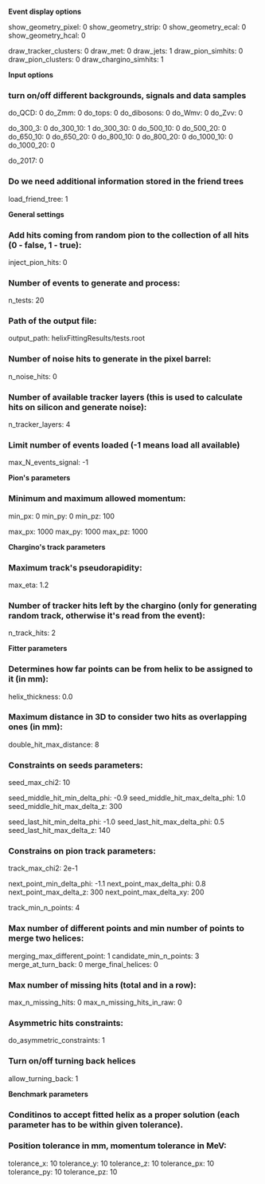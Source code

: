 **Event display options**

show_geometry_pixel:  0
show_geometry_strip:  0
show_geometry_ecal:  0
show_geometry_hcal:  0

draw_tracker_clusters:      0
draw_met:                         0
draw_jets:                          1
draw_pion_simhits:           0
draw_pion_clusters:          0
draw_chargino_simhits:    1

**Input options**

### turn on/off different backgrounds, signals and data samples
do_QCD:         0
do_Zmm:         0
do_tops:          0
do_dibosons:  0
do_Wmv:         0
do_Zvv:           0

do_300_3:       0
do_300_10:     1
do_300_30:     0
do_500_10:     0
do_500_20:     0
do_650_10:     0
do_650_20:     0
do_800_10:     0
do_800_20:     0
do_1000_10:   0
do_1000_20:   0

do_2017:         0

### Do we need additional information stored in the friend trees
load_friend_tree: 1

**General settings**
### Add hits coming from random pion to the collection of all hits (0 - false, 1 - true):
inject_pion_hits: 0

### Number of events to generate and process:
n_tests:  20

### Path of the output file:
output_path: helixFittingResults/tests.root

### Number of noise hits to generate in the pixel barrel:
n_noise_hits: 0

### Number of available tracker layers (this is used to calculate hits on silicon and generate noise):
n_tracker_layers: 4

### Limit number of events loaded (-1 means load all available)
max_N_events_signal:  -1

**Pion's parameters**

### Minimum and maximum allowed momentum:
min_px: 0
min_py: 0
min_pz: 100

max_px: 1000
max_py: 1000
max_pz: 1000

**Chargino's track parameters**

### Maximum track's pseudorapidity:
max_eta:  1.2

### Number of tracker hits left by the chargino (only for generating random track, otherwise it's read from the event):
n_track_hits: 2

**Fitter parameters**

### Determines how far points can be from helix to be assigned to it (in mm):
helix_thickness:  0.0

### Maximum distance in 3D to consider two hits as overlapping ones (in mm):
double_hit_max_distance:            8

### Constraints on seeds parameters:
seed_max_chi2:                            10

seed_middle_hit_min_delta_phi:   -0.9
seed_middle_hit_max_delta_phi:  1.0
seed_middle_hit_max_delta_z:     300

seed_last_hit_min_delta_phi:       -1.0
seed_last_hit_max_delta_phi:       0.5
seed_last_hit_max_delta_z:          140

### Constrains on pion track parameters:
track_max_chi2:                             2e-1

next_point_min_delta_phi:              -1.1
next_point_max_delta_phi:             0.8
next_point_max_delta_z:                300
next_point_max_delta_xy:              200

track_min_n_points:                       4

### Max number of different points and min number of points to merge two helices:
merging_max_different_point:         1
candidate_min_n_points:                3
merge_at_turn_back:                      0
merge_final_helices:                        0

### Max number of missing hits (total and in a row):
max_n_missing_hits:                       0
max_n_missing_hits_in_raw:           0

### Asymmetric hits constraints:
do_asymmetric_constraints:           1

### Turn on/off turning back helices
allow_turning_back:                         1

**Benchmark parameters**

### Conditinos to accept fitted helix as a proper solution (each parameter has to be within given tolerance).
### Position tolerance in mm, momentum tolerance in MeV:
tolerance_x:  10
tolerance_y:  10
tolerance_z:  10
tolerance_px:  10
tolerance_py:  10
tolerance_pz:  10

